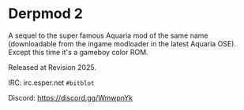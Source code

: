 # Derpmod 2

A sequel to the super famous Aquaria mod of the same name (downloadable from the ingame modloader in the latest Aquaria OSE). Except this time it's a gameboy color ROM.

Released at Revision 2025.

IRC: irc.esper.net `#bitblot`

Discord: https://discord.gg/WmwpnYk
